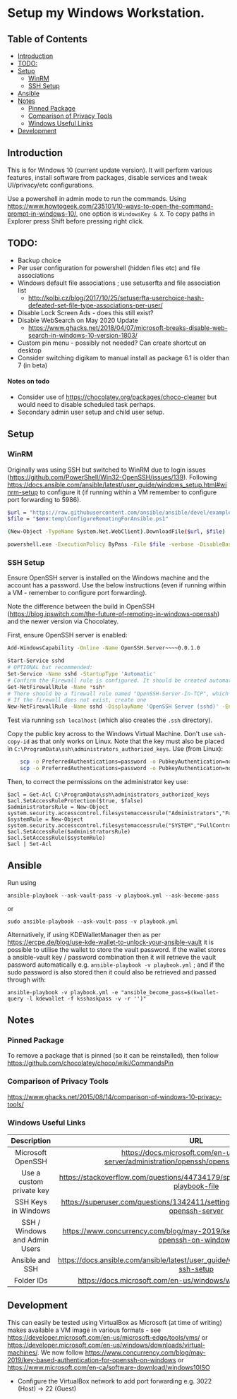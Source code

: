 
# Setup my Windows Workstation.

## Table of Contents

<!-- TocDown Begin -->
  * [Introduction](#introduction)
  * [TODO:](#todo)
  * [Setup](#setup)
    * [WinRM](#winrm)
    * [SSH Setup](#ssh-setup)
  * [Ansible](#ansible)
  * [Notes](#notes)
    * [Pinned Package](#pinned-package)
    * [Comparison of Privacy Tools](#comparison-of-privacy-tools)
    * [Windows Useful Links](#windows-useful-links)
  * [Development](#development)
<!-- TocDown End -->


## Introduction

This is for Windows 10 (current update version). It will perform various features, install software from packages, disable services and tweak UI/privacy/etc configurations.

Use a powershell in admin mode to run the commands. Using https://www.howtogeek.com/235101/10-ways-to-open-the-command-prompt-in-windows-10/, one option is `WindowsKey & X`. To copy paths in Explorer press Shift before pressing right click.

## TODO:

 * Backup choice
 * Per user configuration for powershell (hidden files etc) and file associations
 * Windows default file associations ; use setuserfta and file association list
     * http://kolbi.cz/blog/2017/10/25/setuserfta-userchoice-hash-defeated-set-file-type-associations-per-user/
 * Disable Lock Screen Ads - does this still exist?
 * Disable WebSearch on May 2020 Update
     * https://www.ghacks.net/2018/04/07/microsoft-breaks-disable-web-search-in-windows-10-version-1803/
 * Custom pin menu - possibly not needed? Can create shortcut on desktop
 * Consider switching digikam to manual install as package 6.1 is older than 7 (in beta)

#### Notes on todo

 * Consider use of https://chocolatey.org/packages/choco-cleaner but would need to disable scheduled task perhaps.
 * Secondary admin user setup and child user setup.


## Setup

### WinRM

Originally was using SSH but switched to WinRM due to login issues (https://github.com/PowerShell/Win32-OpenSSH/issues/139). Following https://docs.ansible.com/ansible/latest/user_guide/windows_setup.html#winrm-setup to configure it (if running within a VM remember to configure port forwarding to 5986).

``` sh
$url = "https://raw.githubusercontent.com/ansible/ansible/devel/examples/scripts/ConfigureRemotingForAnsible.ps1"
$file = "$env:temp\ConfigureRemotingForAnsible.ps1"

(New-Object -TypeName System.Net.WebClient).DownloadFile($url, $file)

powershell.exe -ExecutionPolicy ByPass -File $file -verbose -DisableBasicAuth -GlobalHttpFirewallAccess false
```

### SSH Setup

Ensure OpenSSH server is installed on the Windows machine and the account has a password. Use the below instructions (even if running within a VM - remember to configure port forwarding).

Note the difference between the build in OpenSSH (https://blog.ipswitch.com/the-future-of-remoting-in-windows-openssh) and the newer version via Chocolatey.

First, ensure OpenSSH server is enabled:

``` sh
Add-WindowsCapability -Online -Name OpenSSH.Server~~~~0.0.1.0

Start-Service sshd
# OPTIONAL but recommended:
Set-Service -Name sshd -StartupType 'Automatic'
# Confirm the Firewall rule is configured. It should be created automatically by setup.
Get-NetFirewallRule -Name *ssh*
# There should be a firewall rule named "OpenSSH-Server-In-TCP", which should be enabled
# If the firewall does not exist, create one
New-NetFirewallRule -Name sshd -DisplayName 'OpenSSH Server (sshd)' -Enabled True -Direction Inbound -Protocol TCP -Action Allow -LocalPort 22
```

Test via running `ssh localhost` (which also creates the `.ssh` directory).

Copy the public key across to the Windows Virtual Machine. Don't use `ssh-copy-id` as that only works on Linux. Note that the key must also be placed in `C:\ProgramData\ssh\administrators_authorized_keys`. Use (from Linux):

``` sh
    scp -o PreferredAuthentications=password -o PubkeyAuthentication=no -P 3022 ~/.ssh/id_rsa_windows.pub "rnc@192.168.42.1:C:\Users\rnc\.ssh\authorized_keys"
    scp -o PreferredAuthentications=password -o PubkeyAuthentication=no -P 3022 ~/.ssh/id_rsa_windows.pub "rnc@192.168.42.1:C:\ProgramData\ssh\administrators_authorized_keys"
```

Then, to correct the permissions on the administrator key use:
```
$acl = Get-Acl C:\ProgramData\ssh\administrators_authorized_keys
$acl.SetAccessRuleProtection($true, $false)
$administratorsRule = New-Object system.security.accesscontrol.filesystemaccessrule("Administrators","FullControl","Allow")
$systemRule = New-Object system.security.accesscontrol.filesystemaccessrule("SYSTEM","FullControl","Allow")
$acl.SetAccessRule($administratorsRule)
$acl.SetAccessRule($systemRule)
$acl | Set-Acl
```

## Ansible

Run using

    ansible-playbook --ask-vault-pass -v playbook.yml --ask-become-pass

or

    sudo ansible-playbook --ask-vault-pass -v playbook.yml

Alternatively, if using KDEWalletManager then as per https://ercpe.de/blog/use-kde-wallet-to-unlock-your-ansible-vault it is possible to utilise the wallet to store the vault password. If the wallet stores a ansible-vault key / password combination then it will retrieve the vault password automatically e.g. `ansible-playbook -v playbook.yml` ; and if the sudo password is also stored then it could also be retrieved and passed through with:

    ansible-playbook -v playbook.yml -e "ansible_become_pass=$(kwallet-query -l kdewallet -f ksshaskpass -v -r '')"




## Notes

### Pinned Package

To remove a package that is pinned (so it can be reinstalled), then follow https://github.com/chocolatey/choco/wiki/CommandsPin

### Comparison of Privacy Tools

https://www.ghacks.net/2015/08/14/comparison-of-windows-10-privacy-tools/

### Windows Useful Links

| **Description** | **URL** |
|:-:|:-:|
| Microsoft OpenSSH | https://docs.microsoft.com/en-us/windows-server/administration/openssh/openssh_install_firstuse |
| Use a custom private key  | https://stackoverflow.com/questions/44734179/specifying-ssh-key-in-ansible-playbook-file  |
| SSH Keys in Windows  | https://superuser.com/questions/1342411/setting-ssh-keys-on-windows-10-openssh-server  |
| SSH / Windows and Admin Users | https://www.concurrency.com/blog/may-2019/key-based-authentication-for-openssh-on-windows |
| Ansible and SSH  | https://docs.ansible.com/ansible/latest/user_guide/windows_setup.html#windows-ssh-setup  |
| Folder IDs | https://docs.microsoft.com/en-us/windows/win32/shell/knownfolderid |


## Development

This can easily be tested using VirtualBox as Microsoft (at time of writing) makes available a VM image in various formats - see https://developer.microsoft.com/en-us/microsoft-edge/tools/vms/  or https://developer.microsoft.com/en-us/windows/downloads/virtual-machines/. We now follow https://www.concurrency.com/blog/may-2019/key-based-authentication-for-openssh-on-windows or https://www.microsoft.com/en-ca/software-download/windows10ISO

* Configure the VirtualBox network to add port forwarding e.g. 3022 (Host) -> 22 (Guest)
